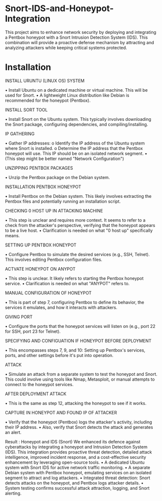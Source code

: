# Snort-IDS-and-Honeypot-Integration
This project aims to enhance network security by deploying and integrating a Pentbox honeypot with a Snort Intrusion Detection System (IDS). This combination will provide a proactive defense mechanism by attracting and analyzing attackers while keeping critical systems protected.

# Installation
INSTALL URUNTU (LINUX OS) SYSTEM 


•	Install Ubuntu on a dedicated machine or virtual machine. This will be used for Snort.
•	A lightweight Linux distribution like Debian is recommended for the honeypot (Pentbox).






INSTALL SORT TOOL

•	Install Snort on the Ubuntu system. This typically involves downloading the Snort package, configuring dependencies, and compiling/installing.


























IP GATHERING 

•	Gather IP addresses:
o	Identify the IP address of the Ubuntu system where Snort is installed.
o	Determine the IP address that the Pentbox honeypot will use. This IP should be on an isolated network segment.
•	(This step might be better named "Network Configuration")


 

UNZIPPING PENTBOX PACKAGES

•	Unzip the Pentbox package on the Debian system.


 

 
 


INSTALLATION PENTBOX HONEYPOT

•	Install Pentbox on the Debian system. This likely involves extracting the Pentbox files and potentially running an installation script.


 
CHECKING 0 HOST UP IN ATTACKING MACHINE

•	This step is unclear and requires more context. It seems to refer to a check from the attacker's perspective, verifying that the honeypot appears to be a live host.
•	Clarification is needed on what "0 host up" specifically means.

 





SETTING UP  PENTBOX HONEYPOT

•	Configure Pentbox to simulate the desired services (e.g., SSH, Telnet). This involves editing Pentbox configuration files.


 























ACTVATE HONEYPOT ON ANYPOT

•	This step is unclear. It likely refers to starting the Pentbox honeypot service.
•	Clarification is needed on what "ANYPOT" refers to.

 
MANUAL CONFIGURATION OF HONEYPOT 

•	This is part of step 7, configuring Pentbox to define its behavior, the services it emulates, and how it interacts with attackers.
 



GIVING PORT 

•	Configure the ports that the honeypot services will listen on (e.g., port 22 for SSH, port 23 for Telnet).

 

SPECIFYING AND CONFIGUATION IF HONEYPOT BEFORE DEPLOYMENT 

•	This encompasses steps 7, 9, and 10: Setting up Pentbox's services, ports, and other settings before it's put into operation.
 

ATTACK

•	Simulate an attack from a separate system to test the honeypot and Snort. This could involve using tools like Nmap, Metasploit, or manual attempts to connect to the honeypot services.

 

AFTER DEPLOYMENT ATTACK

•	This is the same as step 12, attacking the honeypot to see if it works.

 

















CAPTURE IN HONEYPOT AND FOUND IP OF ATTACKER

•	Verify that the honeypot (Pentbox) logs the attacker's activity, including their IP address.
•	Also, verify that Snort detects the attack and generates an alert.

 



Result : Honeypot and IDS (Snort)
We enhanced its defence against cyberattacks by integrating a honeypot and Intrusion Detection System (IDS). This integration provides proactive threat detection, detailed attack intelligence, improved incident response, and a cost-effective security enhancement by leveraging open-source tools.
•	A dedicated Ubuntu system with Snort IDS for active network traffic monitoring.
•	A separate Debian system with Pentbox honeypot, emulating services on an isolated segment to attract and log attackers.
•	Integrated threat detection: Snort detects attacks on the honeypot, and Pentbox logs attacker details.
•	System testing confirms successful attack attraction, logging, and Snort alerting.


